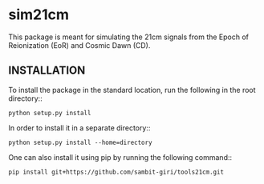 sim21cm
=======

This package is meant for simulating the 21cm signals from the Epoch of Reionization (EoR) and Cosmic Dawn (CD).

INSTALLATION
------------
To install the package in the standard location, run the following in the root directory::

    python setup.py install

In order to install it in a separate directory::

    python setup.py install --home=directory

One can also install it using pip by running the following command::

    pip install git+https://github.com/sambit-giri/tools21cm.git


